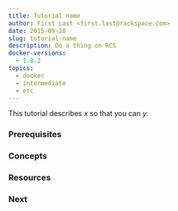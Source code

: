 ```yaml
---
title: Tutorial name
author: First Last <first.last@rackspace.com>
date: 2015-09-28
slug: tutorial-name
description: Do a thing on RCS
docker-versions:
  - 1.8.2
topics:
  - docker
  - intermediate
  - etc
---
```


<!--
Limit concept-based tutorials to a single idea or concept. Choose a name that accurately describes the content. For example:

# Docker 101
# Advanced Docker
-->

This tutorial describes *x* so that you can *y*.

<!--
Give a brief summary of what this tutorial describes and why it matters. For example:

"This tutorial describes Docker basics: what Docker is and how to start using it."
-->

### Prerequisites

<!--
List any prerequisites. Indicate a level of mastery where possible. Prerequisites might not be relevant for a concept-based tutorial.

* Comfortable entering basic commands in a CLI
* Basic understanding of network protocols
* Links to other tutorials
-->

### Concepts

<!--
Present concepts in the order in which your audience will learn them most easily. Use H3 subheadings. Limit each subheading to a single concept.

For example:

### Foundational concept

Understanding this concept will help you understand the next concept.

### Next concept

Continue explaining concepts until you've adequately covered the tightly scoped idea covered by this tutorial.
-->

### Resources

<!--
* Links to related and supporting content
-->

### Next

<!--
* What should your audience read next?
-->
